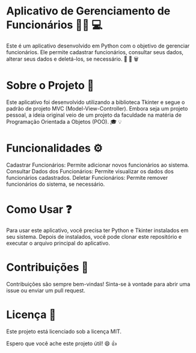 # Aplicativo de Gerenciamento de Funcionários :office_worker: :computer:
Este é um aplicativo desenvolvido em Python com o objetivo de gerenciar funcionários. Ele permite cadastrar funcionários, consultar seus dados, alterar seus dados e deletá-los, se necessário. :memo: :mag_right: :wastebasket:

# Sobre o Projeto :open_book:
Este aplicativo foi desenvolvido utilizando a biblioteca Tkinter e segue o padrão de projeto MVC (Model-View-Controller). Embora seja um projeto pessoal, a ideia original veio de um projeto da faculdade na matéria de Programação Orientada a Objetos (POO). :mortar_board: :bulb:

# Funcionalidades :gear:
Cadastrar Funcionários: Permite adicionar novos funcionários ao sistema.
Consultar Dados dos Funcionários: Permite visualizar os dados dos funcionários cadastrados.
Deletar Funcionários: Permite remover funcionários do sistema, se necessário.

# Como Usar :question:
Para usar este aplicativo, você precisa ter Python e Tkinter instalados em seu sistema. Depois de instalados, você pode clonar este repositório e executar o arquivo principal do aplicativo.

# Contribuições :handshake:
Contribuições são sempre bem-vindas! Sinta-se à vontade para abrir uma issue ou enviar um pull request.

# Licença :scroll:
Este projeto está licenciado sob a licença MIT.

Espero que você ache este projeto útil! :smile: :+1:
